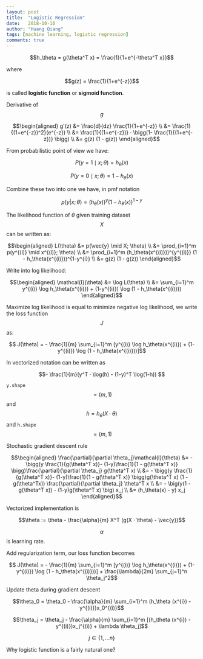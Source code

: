 ```yaml
---
layout: post
title:  "Logistic Regression"
date:   2018-10-10
author: "Huang Qiang"
tags: [machine learning, logistic regression]
comments: true
---
```


$$h_\theta = g(\theta^T x) = \frac{1}{1+e^{-\theta^T x}}$$

where

$$g(z) = \frac{1}{1+e^{-z}}$$

is called **logistic function** or **sigmoid function**.

Derivative of $$g$$

$$\begin{aligned}
g'(z) &= \frac{d}{dz} \frac{1}{1+e^{-z}} \\
      &= \frac{1}{(1+e^{-z})^2}(e^{-z}) \\
      &= \frac{1}{(1+e^{-z})} · \bigg(1- \frac{1}{(1+e^{-z})} \bigg) \\
      &= g(z) (1 - g(z))
\end{aligned}$$

From probabilistic point of view we have:

$$P(y = 1 \mid x; \theta) = h_\theta(x)$$

$$P(y = 0 \mid x; \theta) = 1 - h_\theta(x)$$

Combine these two into one we have, in pmf notation

$$p(y | x; \theta) = (h_\theta(x))^y (1 - h_\theta(x))^{1-y}$$

The likelihood function of $\theta$ given training dataset $$X$$ can be written as:

$$\begin{aligned}
L(\theta) &= p(\vec{y} \mid X; \theta) \\
      &= \prod_{i=1}^m p(y^{(i)} \mid x^{(i)}; \theta) \\
      &= \prod_{i=1}^m (h_\theta(x^{(i)}))^{y^{(i)}} (1 - h_\theta(x^{(i)}))^{1-y^{i}} \\
      &= g(z) (1 - g(z))
\end{aligned}$$

Write into log likelihood:

$$\begin{aligned}
\mathcal{l}(\theta) &= \log L(\theta) \\
&= \sum_{i=1}^m y^{(i)} \log h_\theta(x^{(i)}) + (1-y^{(i)}) \log (1 - h_\theta(x^{(i)}))
\end{aligned}$$

Maximize log likelihood is equal to minimize negative log likelihood, we write the loss function $$J$$ as:

$$ J(\theta) = - \frac{1}{m} \sum_{i=1}^m [y^{(i)} \log h_\theta(x^{(i)}) + (1-y^{(i)}) \log (1 - h_\theta(x^{(i)}))]$$

In vectorized notation can be written as

$$- \frac{1}{m}(y^T · \log(h) - (1-y)^T \log(1-h)) $$

`y.shape` $$= (m, 1)$$ and $$h = h_\theta(X · \theta)$$ and `h.shape` $$= (m, 1)$$

Stochastic gradient descent rule

$$\begin{aligned}
\frac{\partial}{\partial \theta_j}\mathcal{l}(\theta) &= - \bigg(y \frac{1}{g(\theta^T x)}- (1-y)\frac{1}{1 - g(\theta^T x)} \bigg)\frac{\partial}{\partial \theta_j} g(\theta^T x) \\
&= - \bigg(y \frac{1}{g(\theta^T x)}- (1-y)\frac{1}{1 - g(\theta^T x)} \bigg)g(\theta^T x) (1 - g(\theta^Tx)) \frac{\partial}{\partial \theta_j} \theta^T x \\
&= - \big(y(1 - g(\theta^T x)) - (1-y)g(\theta^T x) \big) x_j \\
&= (h_\theta(x) - y) x_j
\end{aligned}$$

Vectorized implementation is

$$\theta := \theta - \frac{\alpha}{m} X^T (g(X · \theta) - \vec{y})$$

$$\alpha$$ is learning rate.

Add regularization term, our loss function becomes

$$ J(\theta) = - \frac{1}{m} \sum_{i=1}^m [y^{(i)} \log h_\theta(x^{(i)}) + (1-y^{(i)}) \log (1 - h_\theta(x^{(i)}))] + \frac{\lambda}{2m} \sum_{j=1}^n \theta_j^2$$

Update theta during gradient descent

$$\theta_0 = \theta_0 - \frac{\alpha}{m} \sum_{i=1}^m (h_\theta (x^{i}) - y^{(i)})x_0^{(i)}$$

$$\theta_j = \theta_j - \frac{\alpha}{m} \sum_{i=1}^m [(h_\theta (x^{i}) - y^{(i)})x_j^{(i)} + \lambda \theta_j]$$

$$j \in \{1, \ldots n\}$$

Why logistic function is a fairly natural one?


